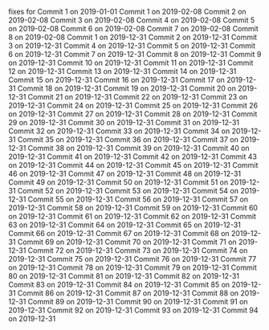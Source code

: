 fixes for 
Commit 1 on 2019-01-01
Commit 1 on 2019-02-08
Commit 2 on 2019-02-08
Commit 3 on 2019-02-08
Commit 4 on 2019-02-08
Commit 5 on 2019-02-08
Commit 6 on 2019-02-08
Commit 7 on 2019-02-08
Commit 8 on 2019-02-08
Commit 1 on 2019-12-31
Commit 2 on 2019-12-31
Commit 3 on 2019-12-31
Commit 4 on 2019-12-31
Commit 5 on 2019-12-31
Commit 6 on 2019-12-31
Commit 7 on 2019-12-31
Commit 8 on 2019-12-31
Commit 9 on 2019-12-31
Commit 10 on 2019-12-31
Commit 11 on 2019-12-31
Commit 12 on 2019-12-31
Commit 13 on 2019-12-31
Commit 14 on 2019-12-31
Commit 15 on 2019-12-31
Commit 16 on 2019-12-31
Commit 17 on 2019-12-31
Commit 18 on 2019-12-31
Commit 19 on 2019-12-31
Commit 20 on 2019-12-31
Commit 21 on 2019-12-31
Commit 22 on 2019-12-31
Commit 23 on 2019-12-31
Commit 24 on 2019-12-31
Commit 25 on 2019-12-31
Commit 26 on 2019-12-31
Commit 27 on 2019-12-31
Commit 28 on 2019-12-31
Commit 29 on 2019-12-31
Commit 30 on 2019-12-31
Commit 31 on 2019-12-31
Commit 32 on 2019-12-31
Commit 33 on 2019-12-31
Commit 34 on 2019-12-31
Commit 35 on 2019-12-31
Commit 36 on 2019-12-31
Commit 37 on 2019-12-31
Commit 38 on 2019-12-31
Commit 39 on 2019-12-31
Commit 40 on 2019-12-31
Commit 41 on 2019-12-31
Commit 42 on 2019-12-31
Commit 43 on 2019-12-31
Commit 44 on 2019-12-31
Commit 45 on 2019-12-31
Commit 46 on 2019-12-31
Commit 47 on 2019-12-31
Commit 48 on 2019-12-31
Commit 49 on 2019-12-31
Commit 50 on 2019-12-31
Commit 51 on 2019-12-31
Commit 52 on 2019-12-31
Commit 53 on 2019-12-31
Commit 54 on 2019-12-31
Commit 55 on 2019-12-31
Commit 56 on 2019-12-31
Commit 57 on 2019-12-31
Commit 58 on 2019-12-31
Commit 59 on 2019-12-31
Commit 60 on 2019-12-31
Commit 61 on 2019-12-31
Commit 62 on 2019-12-31
Commit 63 on 2019-12-31
Commit 64 on 2019-12-31
Commit 65 on 2019-12-31
Commit 66 on 2019-12-31
Commit 67 on 2019-12-31
Commit 68 on 2019-12-31
Commit 69 on 2019-12-31
Commit 70 on 2019-12-31
Commit 71 on 2019-12-31
Commit 72 on 2019-12-31
Commit 73 on 2019-12-31
Commit 74 on 2019-12-31
Commit 75 on 2019-12-31
Commit 76 on 2019-12-31
Commit 77 on 2019-12-31
Commit 78 on 2019-12-31
Commit 79 on 2019-12-31
Commit 80 on 2019-12-31
Commit 81 on 2019-12-31
Commit 82 on 2019-12-31
Commit 83 on 2019-12-31
Commit 84 on 2019-12-31
Commit 85 on 2019-12-31
Commit 86 on 2019-12-31
Commit 87 on 2019-12-31
Commit 88 on 2019-12-31
Commit 89 on 2019-12-31
Commit 90 on 2019-12-31
Commit 91 on 2019-12-31
Commit 92 on 2019-12-31
Commit 93 on 2019-12-31
Commit 94 on 2019-12-31
